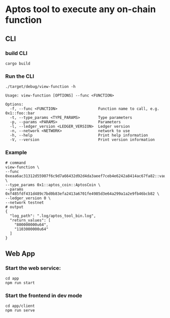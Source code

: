 # Aptos tool to execute any on-chain function

## CLI
### build CLI
`cargo build`

### Run the CLI
`./target/debug/view-function -h`
```shell
Usage: view-function [OPTIONS] --func <FUNCTION>

Options:
  -f, --func <FUNCTION>                  Function name to call, e.g. 0x1::foo::bar
  -t, --type_params <TYPE_PARAMS>        Type parameters
  -p, --params <PARAMS>                  Parameters
  -l, --ledger_version <LEDGER_VERSION>  Ledger version
  -n, --network <NETWORK>                network to use
  -h, --help                             Print help information
  -V, --version                          Print version information

```
### Example
```shell
# command
view-function \
--func 0xeaa6ac31312d55907f6c9d7a66432d92d4da3aeef7ceb4e6242a8414ac67fa82::vault::account_collateral_and_debt \
--type_params 0x1::aptos_coin::AptosCoin \
--params 0xf485fdf431d489c7bd0b83efa2413a6701fe4985d3e64a299a1a2e9fb46bcb82 \
--ledger_version 0 \
--network testnet
# output
{
  "log_path": ".log/aptos_tool_bin.log",
  "return_values": [
    "800000000u64",
    "1103000000u64"
  ]
}
```

## Web App
### Start the web service:
```shell
cd app
npm run start
```
### Start the frontend in dev mode
```shell
cd app/client
npm run serve
```
